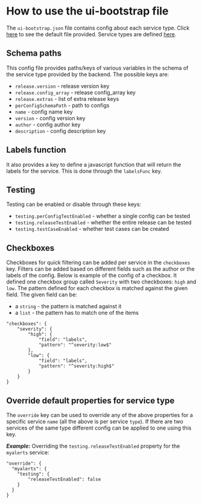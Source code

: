 # How to use the ui-bootstrap file

The `ui-bootstrap.json` file contains config about each service type. Click [here](/config/config-editor-ui/ui-bootstrap.json) to see the default file provided. Service types are defined [here](/docs/services/how-tos/how_to_set_up_service_in_config_editor_rest.md).

## Schema paths
This config file provides paths/keys of various variables in the schema of the service type provided by the backend. The possible keys are: 
- `release.version` - release version key
- `release.config_array` - release config_array key
- `release.extras` - list of extra release keys
- `perConfigSchemaPath` - path to configs
- `name` - config name key
- `version` - config version key
- `author` - config author key
- `description` - config description key

## Labels function
It also provides a key to define a javascript function that will return the labels for the service. This is done through the `labelsFunc` key. 

## Testing
Testing can be enabled or disable through these keys:
- `testing.perConfigTestEnabled` - whether a single config can be tested
- `testing.releaseTestEnabled` - whether the entire release can be tested
- `testing.testCaseEnabled` - whether test cases can be created

## Checkboxes
Checkboxes for quick filtering can be added per service in the `checkboxes` key. Filters can be added based on different fields such as the author or the labels of the config. Below is example of the config of a checkbox. It defined one checkbox group called `Severity` with two checkboxes: `high` and `low`. The pattern defined for each checkbox is matched against the given field. The given field can be:
- a `string` - the pattern is matched against it
- a `list` -  the pattern has to match one of the items
```
"checkboxes": {
    "severity": {
        "high": {
            "field": "labels",
            "pattern": "^severity:low$"
        },
        "low": {
            "field": "labels",
            "pattern": "^severity:high$"
        }
    }
}
```

## Override default properties for service type
The `override` key can be used to override any of the above properties for a specific service `name` (all the above is per service `type`). If there are two services of the same type different config can be applied to one using this key. 

**_Example:_** Overriding the `testing.releaseTestEnabled` property for the `myalerts` service:
```
"override": {
  "myalerts": {
    "testing": {
        "releaseTestEnabled": false
    }
  }
}
```




